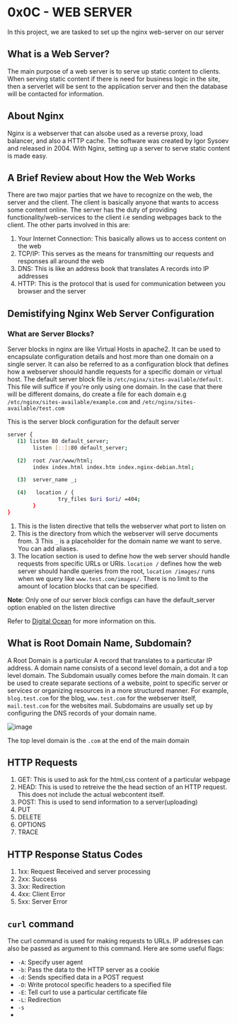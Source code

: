 # 0x0C - WEB SERVER
In this project, we are tasked to set up the nginx web-server on our server

## What is a Web Server?
The main purpose of a web server is to serve up static content to clients. When serving static content if there is need for business logic in the site, then a serverlet will be sent to the application server and then the database will be contacted for information.

## About Nginx
Nginx is a webserver that can alsobe used as a reverse proxy, load balancer, and also a HTTP cache. The software was created by Igor Sysoev and released in 2004. With Nginx, setting up a server to serve static content is made easy.

## A Brief Review about How the Web Works
There are two major parties that we have to recognize on the web, the server and the client. The client is basically anyone that wants to access some content online. The server has the duty of providing functionality/web-services to the client i.e sending webpages back to the client. The other parts involved in this 
are:
1. Your Internet Connection: This basically allows us to access content on the web
2. TCP/IP: This serves as the means for transmitting our requests and responses all around the web
3. DNS: This is like an address book that translates A records into IP addresses
4. HTTP: This is the protocol that is used for communication between you browser and the server

## Demistifying Nginx Web Server Configuration
### What are Server Blocks?
Server blocks in nginx are like Virtual Hosts in apache2. It can be used to encapsulate configuration details and host more than one domain on a single server. It can also be referred to as a configuration block that defines how a webserver shoould handle requests for a specific domain or virtual host. The default server block file is `/etc/nginx/sites-available/default`. This file will suffice if you're only using one domain. In the case that there will be different domains, do create a file for each domain e.g `/etc/nginx/sites-available/example.com` and `/etc/nginx/sites-available/test.com`

This is the server block configuration for the default server
```bash
server {
   (1) listen 80 default_server;
        listen [::]:80 default_server;

   (2)  root /var/www/html;
        index index.html index.htm index.nginx-debian.html;

   (3)  server_name _;

   (4)   location / {
                try_files $uri $uri/ =404;
        }
}
```
1. This is the listen directive that tells the webserver what port to listen on
2. This is the directory from which the webserver will serve documents from.
3 This `_` is a placeholder for the domain name we want to serve. You can add aliases.
4. The location section is used to define how the web server should handle requests from specific URLs or URIs. `location /` defines how the web server should handle queries from the root, `location /images/` runs when we query like `www.test.com/images/`. There is no limit to the amount of location blocks that can be specified.
 
**Note**: Only one of our server block configs can have the default_server option enabled on the listen directive

Refer to [Digital Ocean](https://www.digitalocean.com/community/tutorials/how-to-set-up-nginx-server-blocks-virtual-hosts-on-ubuntu-16-04) for more information on this.

## What is Root Domain Name, Subdomain?
A Root Domain is a particular A record that translates to a particutar IP address. A domain name consists of a second level domain, a dot and a top level domain.
The Subdomain usually comes before the main domain. It can be used to create separate sections of a website, point to specific server or services or organizing resources in a more structured manner. For example, `blog.test.com` for the blog, `www.test.com` for the webserver itself, `mail.test.com` for the websites mail. Subdomains are usually set up by configuring the DNS records of your domain name.

![image](https://github.com/scottandee/alx-system_engineering-devops/assets/85585168/d34c88be-374f-478d-9e8b-1a1d911d8578)

The top level domain is the `.com` at the end of the main domain

## HTTP Requests
1. GET: This is used to ask for the html,css content of a particular webpage
2. HEAD: This is used to retreive the the head section of an HTTP request. This does not include the actual webcontent itself.
3. POST: This is used to send information to a server(uploading)
4. PUT
5. DELETE
6. OPTIONS
7. TRACE

## HTTP Response Status Codes
1. 1xx: Request Received and server processing
2. 2xx: Success
3. 3xx: Redirection
4. 4xx: Client Error
5. 5xx: Server Error

## `curl` command
The curl command is used for making requests to URLs. IP addresses can also be passed as argument to this command. Here are some useful flags:
* `-A`: Specify user agent
* `-b`: Pass the data to the HTTP server as a cookie
* `-d`: Sends specified data in a POST request
* `-D`: Write protocol specific headers to a specified file
* `-E`: Tell curl to use a particular certificate file
* `-L`: Redirection
* `-s`
* 

